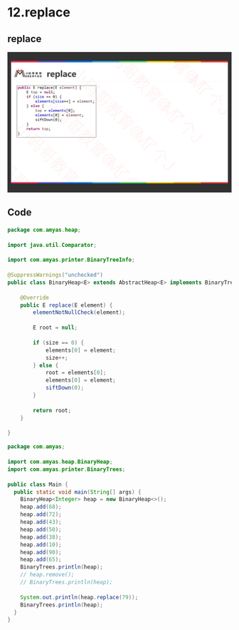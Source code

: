 # 12.replace

## replace

<img src="https://raw.githubusercontent.com/Amyas/picgo-bed/master/amyas.github.io/122022-08-31-11-20-43.png" alt="122022-08-31-11-20-43" width="" height="" />

## Code

```java
package com.amyas.heap;

import java.util.Comparator;

import com.amyas.printer.BinaryTreeInfo;

@SuppressWarnings("unchecked")
public class BinaryHeap<E> extends AbstractHeap<E> implements BinaryTreeInfo {

	@Override
	public E replace(E element) {
		elementNotNullCheck(element);

		E root = null;

		if (size == 0) {
			elements[0] = element;
			size++;
		} else {
			root = elements[0];
			elements[0] = element;
			siftDown(0);
		}

		return root;
	}

}
```

```java
package com.amyas;

import com.amyas.heap.BinaryHeap;
import com.amyas.printer.BinaryTrees;

public class Main {
  public static void main(String[] args) {
    BinaryHeap<Integer> heap = new BinaryHeap<>();
    heap.add(68);
    heap.add(72);
    heap.add(43);
    heap.add(50);
    heap.add(38);
    heap.add(10);
    heap.add(90);
    heap.add(65);
    BinaryTrees.println(heap);
    // heap.remove();
    // BinaryTrees.println(heap);

    System.out.println(heap.replace(79));
    BinaryTrees.println(heap);
  }
}
```

